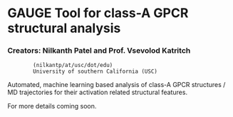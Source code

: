 # GAUGE Tool for class-A GPCR structural analysis
### Creators: Nilkanth Patel and Prof. Vsevolod Katritch 
            (nilkantp/at/usc/dot/edu)
            University of southern California (USC)
            


Automated, machine learning based analysis of class-A GPCR structures / MD trajectories for their activation related structural features.


For more details coming soon.


